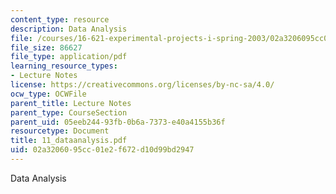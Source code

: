 ```yaml
---
content_type: resource
description: Data Analysis
file: /courses/16-621-experimental-projects-i-spring-2003/02a3206095cc01e2f672d10d99bd2947_11_dataanalysis.pdf
file_size: 86627
file_type: application/pdf
learning_resource_types:
- Lecture Notes
license: https://creativecommons.org/licenses/by-nc-sa/4.0/
ocw_type: OCWFile
parent_title: Lecture Notes
parent_type: CourseSection
parent_uid: 05eeb244-93fb-0b6a-7373-e40a4155b36f
resourcetype: Document
title: 11_dataanalysis.pdf
uid: 02a32060-95cc-01e2-f672-d10d99bd2947
---
```

Data Analysis